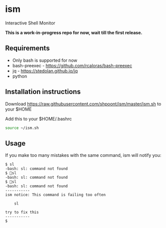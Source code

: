 # ism
Interactive Shell Monitor

__This is a work-in-progress repo for now, wait till the first release.__

## Requirements
- Only bash is supported for now
- bash-preexec - https://github.com/rcaloras/bash-preexec
- jq - https://stedolan.github.io/jq
- python
 

## Installation instructions

Download https://raw.githubusercontent.com/shpoont/ism/master/ism.sh to your $HOME

Add this to your $HOME/.bashrc
```sh
source ~/ism.sh
```

## Usage
If you make too many mistakes with the same command, ism will notify you: 

```
$ sl
-bash: sl: command not found
$ sl
-bash: sl: command not found
$ sl
-bash: sl: command not found
-----------
ism notice: This command is failing too often

    sl

try to fix this
-----------
$
```
